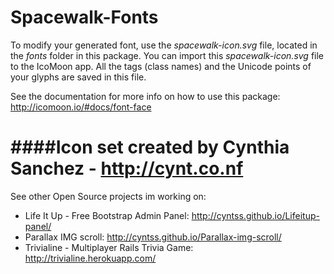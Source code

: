 Spacewalk-Fonts
===============

To modify your generated font, use the *spacewalk-icon.svg* file, located in the *fonts* folder in this package. You can import this *spacewalk-icon.svg* file to the IcoMoon app. All the tags (class names) and the Unicode points of your glyphs are saved in this file.

See the documentation for more info on how to use this package: http://icomoon.io/#docs/font-face

####Icon set created by Cynthia Sanchez - http://cynt.co.nf
===============
See other Open Source projects im working on:
- Life It Up - Free Bootstrap Admin Panel: http://cyntss.github.io/Lifeitup-panel/
- Parallax IMG scroll: http://cyntss.github.io/Parallax-img-scroll/
- Trivialine - Multiplayer Rails Trivia Game: http://trivialine.herokuapp.com/
